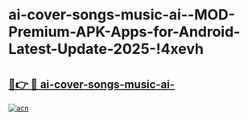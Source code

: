 # ai-cover-songs-music-ai--MOD-Premium-APK-Apps-for-Android-Latest-Update-2025-!4xevh

# <h2><a href="https://0d1r1j.esa.edu.pl?title=ai-cover-songs-music-ai-&ref=4xevh">🔗👉 🔴 ai-cover-songs-music-ai-</a></h2>

[![acn](https://github.com/user-attachments/assets/0f9c940e-d8b0-45ae-aac7-cd30a18b3e1c)](https://0d1r1j.esa.edu.pl?title=ai-cover-songs-music-ai-&ref=4xevh)

